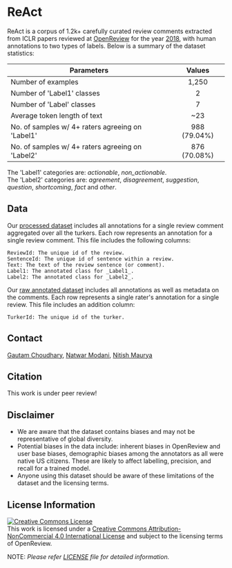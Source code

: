 # ReAct 

ReAct is a corpus of 1.2k+ carefully curated review comments extracted from ICLR papers reviewed at [OpenReview](https://openreview.net/) for the year [2018](https://openreview.net/group?id=ICLR.cc/2018/Conference), with human annotations to two types of labels. Below is a summary of the dataset statistics: 
  
| Parameters        | Values           |
| ------------- |:-------------:|
| Number of examples     | 1,250 |
| Number of 'Label1' classes   | 2 |
| Number of 'Label' classes   | 7 |
| Average token length of text | ~23 |
| No. of samples w/ 4+ raters agreeing on 'Label1' | 988 (79.04\%) |
| No. of samples w/ 4+ raters agreeing on 'Label2' | 876 (70.08\%) |

The 'Label1' categories are: _actionable_, _non_actionable_.  
The 'Label2' categories are: _agreement_, _disagreement_, _suggestion_, _question_, _shortcoming_, _fact_ and _other_.  


## Data

Our [processed dataset](./processed_data.csv) includes all annotations for a single review comment aggregated over all the turkers. Each row represents an annotation for a single review comment. This file includes the following columns:
```
ReviewId: The unique id of the review.
SentenceId: The unique id of sentence within a review.
Text: The text of the review sentence (or comment).
Label1: The annotated class for _Label1_.
Label2: The annotated class for _Label2_.
```

Our [raw annotated dataset](./raw_annotated_data.csv) includes all annotations as well as metadata on the comments. Each row represents a single rater's annotation for a single review. This file includes an addition column:
```
TurkerId: The unique id of the turker.
```


## Contact 
[Gautam Choudhary](mailto:gautamc@adobe.com), [Natwar Modani](mailto:nmodani@adobe.com), [Nitish Maurya](mailto:nmaurya@adobe.com)

## Citation
This work is under peer review!

## Disclaimer
- We are aware that the dataset contains biases and may not be representative of global diversity.
- Potential biases in the data include: inherent biases in OpenReview and user base biases, demographic biases among the annotators as all were native US citizens. These are likely to affect labelling, precision, and recall for a trained model.
- Anyone using this dataset should be aware of these limitations of the dataset and the licensing terms.
  
## License Information
<a rel="license" href="http://creativecommons.org/licenses/by-nc/4.0/"><img alt="Creative Commons License" style="border-width:0" src="https://i.creativecommons.org/l/by-nc/4.0/88x31.png" /></a><br />This work is licensed under a <a rel="license" href="http://creativecommons.org/licenses/by-nc/4.0/">Creative Commons Attribution-NonCommercial 4.0 International License</a> and subject to the licensing terms of OpenReview.

NOTE: _Please refer [LICENSE](./LICENSE.md) file for detailed information._
